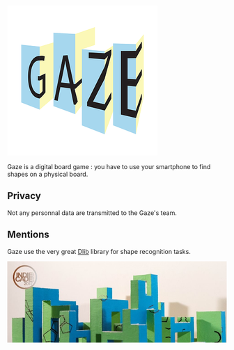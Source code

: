 ![Gaze logo](/images/logo.png)

Gaze is a digital board game : you have to use your smartphone to find shapes on a physical board.

## Privacy ##

Not any personnal data are transmitted to the Gaze's team.

## Mentions ##

Gaze use the very great [Dlib](http://dlib.net "Dlib") library for shape recognition tasks.



![Gaze board](/images/board.jpg)
